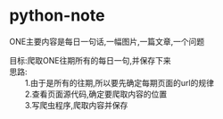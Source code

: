 # python-note

ONE主要内容是每日一句话,一幅图片,一篇文章,一个问题                                                                     

目标:爬取ONE往期所有的每日一句,并保存下来                                                                            
思路:                                                                                                           
  1.由于是所有的往期,所以要先确定每期页面的url的规律                                                                    
  2.查看页面源代码,确定要爬取内容的位置                                                                                     
  3.写爬虫程序,爬取内容并保存                                                                                       

